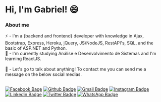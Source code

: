 # Hi, I'm Gabriel! 😄


### About me
⚡ - I'm a {backend and frontend} developer with knowledge in Ajax, Bootstrap, Express,  Heroku, jQuery, JS/NodeJS, RestAPI's, SQL, and the basic of ASP.NET and Python.  <br>
🌱 - I'm currently studying Análise e Desenvolvimento de Sistemas and I'm learning ReactJS. <br><br>
💬 - Let's go to talk about anything! To contact me you can send me a message on the below social medias. <br><br>

[![Facebook Bage](https://img.shields.io/badge/-Facebook-blue?style=flat-square&logo=facebook&logoColor=white&link=https://www.facebook.com/gabriel.belss)](https://www.facebook.com/gabriel.belss)
[![Github Badge](https://img.shields.io/badge/-Github-000?style=flat-square&logo=Github&logoColor=white&link=https://github.com/GabrielBels)](https://github.com/GabrielBels)
[![Gmail Badge](https://img.shields.io/badge/-Gmail-red?style=flat&logo=gmail&logoColor=white&link=mailto:gabriel.mhb@gmail.com)](mailto:gabriel.mhb@gmail.com)
[![Instagram Badge](https://img.shields.io/badge/-Instagram-ff69b4?style=flat&logo=Instagram&logoColor=white&link=https://www.instagram.com/_gabrielbelisario)](https://www.instagram.com/_gabrielbelisario)
[![Linkedin Badge](https://img.shields.io/badge/-LinkedIn-blue?style=flat-square&logo=Linkedin&logoColor=white&link=https://www.linkedin.com.br/in/gabrielbels)](https://www.linkedin.com.br/in/gabrielbels)
[![Twitter Badge](https://img.shields.io/badge/-Twitter-1ca0f1?style=flat-square&labelColor=1ca0f1&logo=twitter&logoColor=white&link=https://twitter.com/_GabrielBels)](https://twitter.com/_GabrielBels)
[![WhatsApp Badge](https://img.shields.io/badge/-WhatsApp-green?style=flat&logo=Whatsapp&logoColor=white&link=https://api.whatsapp.com/send?phone=5531975760603)](https://api.whatsapp.com/send?phone=5531975760603)
